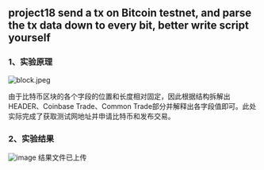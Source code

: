 ## project18  send a tx on Bitcoin testnet, and parse the tx data down to every bit, better write script yourself
### 1、实验原理

![block.jpeg](https://s2.loli.net/2022/07/27/vwaiTqSogrBNx9d.png)

  由于比特币区块的各个字段的位置和长度相对固定，因此根据结构拆解出HEADER、Coinbase Trade、Common Trade部分并解释出各字段值即可。此处实际完成了获取测试网地址并申请比特币和发布交易。
### 2、实验结果
![image](https://github.com/lumgroup34num1/project18/assets/129478488/d765c9a2-4b0b-4c6d-98a1-9c2aa6049cde)
结果文件已上传
